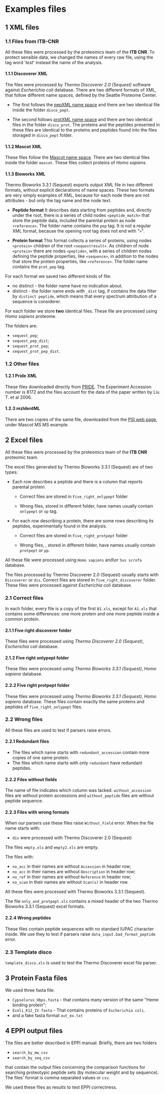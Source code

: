 # Examples files

## 1 XML files

### 1.1 Files from ITB-CNR

All these files were processed by the proteomics team of the **ITB CNR**.
To protect sensible data, we changed the names of every raw file, using the tag word '*test*' instead the name of the analysis.

#### 1.1.1 Discoverer XML

The files were processed by *Thermo Discoverer 2.0 (Sequest)* software  against *Escherichia coli* database.
There are two different formats of XML, that follow different name spaces, defined by the Seattle Proteome Center.

 - The first follows the [pepXML name space](https://regis-web.systemsbiology.net/pepXML/) and there are two identical file inside the folder `disco_pept`.

 - The second follows [protXML name space](https://regis-web.systemsbiology.net/protXML/) and there are two identical files in the folder `disco_prot`. The proteins and the peptides presented in these files are identical to the proteins and peptides found into the files storaged in `disco_pept` folder.

#### 1.1.2 Mascot XML

These files follow the [Mascot name space](http://proteomicsresource.washington.edu/mascot/xmlns/schema/mascot_search_results_2/index.html). There are two identical files inside the folder `mascot`. These files collect proteins of *Homo sapiens*.

#### 1.1.3 Bioworks XML

Thermo Bioworks 3.3.1 (Sequest) exports output XML file in two different formats, without explicit declarations of name spaces. These two formats are very simply examples of XML, because for each node there are not attributes - but only the tag name and the node text.

 - **Peptide format**
  It describes data starting from peptides and, directly under the root, there is a series of child nodes `<peptide_match>` that store the peptide data, included the parental protein as node `<reference>`. The folder name contains the `pep` tag. It is not a regular XML format, because the opening root tag does not end with "`>`".

 - **Protein format**
  This format collects a series of proteins, using nodes `<protein>` children of the root `<sequestresult>`. As children of node `<protein>` there are nodes `<peptide>`, with a series of children nodes defining the peptide properties, like `<sequence>`, in addition to the nodes that store the protein properties, like `<reference>`.
  The folder name contains the `prot_pep` tag.

For each format we saved two different kinds of file:

 - no distinct - the folder name have no indication about.
 - distinct - the folder name ends with `_dist` tag, if contains the data filter by `distinct peptide`, which means that every spectrum attribution of a sequence is considerer.

For each folder we store **two** identical files. These file are processed using *Homo sapiens* proteome.

The folders are:

 - `sequest_pep`;
 - `sequest_pep_dist`;
 - `sequest_prot_pep`;
 - `sequest_prot_pep_dist`.

### 1.2 Other files

#### 1.2.1 Pride XML

These files downloaded directly from [PRIDE](http://www.ebi.ac.uk/pride/archive/). The Experiment Accession number is 8172 and the files account for the data of the paper written by Liu T. et al 2006.

#### 1.2.3 mzIdentML

There are two copies of the same file, downloaded from the [PSI web page](http://www.psidev.info/mzidentml#mzIdentML1_1_0), under Mascot MS MS example.

## 2 Excel files

All these files were processed by the proteomics team of the **ITB CNR** proteomic team.

The excel files generated by Thermo Bioworks 3.3.1 (Sequest) are of two types:

 - Each row describes a peptide and there is a column that reports parental protein.

    - Correct files are stored in `Five_right_onlypept` folder

    - Wrong files, stored in different folder, have names usually contain `onlypept` or `op` tag.

 - For each row describing a protein, there are some rows describing its peptides, experimentally found in the analysis.

    - Correct files are stored in `Five_right_protpept` folder

    - Wrong files, , stored in different folder, have names usually contain `protpept` or `pp`.

All these file were processed using `Homo sapiens` and\or `Sus scrofa` database.

The files processed by Thermo Discoverer 2.0 (Sequest) usually starts with `Discoverer` or `dis`. Correct files are stored in `five_right_discoverer` folder. These files were processed against *Escherichia coli* database.

### 2.1 Correct files

In each folder, every file is a copy of the first `B1.xls`, except for `A1.xls` that contains some differences: one more protein and one more peptide inside a common protein.

#### 2.1.1 Five right discoverer folder

These files were processed using *Thermo Discoverer 2.0 (Sequest)*, *Escherichia coli* database.

#### 2.1.2 Five right onlypept folder

These files were processed using *Thermo Bioworks 3.3.1 (Sequest)*, *Homo sapiens* database.

#### 2.2.2 Five right protpept folder

These files were processed using *Thermo Bioworks 3.3.1 (Sequest)*, *Homo sapiens* database. These files contain exactly the same proteins and peptides of `five_right_onlypept` files.

### 2.2 Wrong files

All these files are used to test if parsers raise errors.

#### 2.2.1 Redundant files

 - The files which name starts with `redundant_accession` contain more copies of one same protein.
- The files which name starts with only `redundant` have redundant peptides.

#### 2.2.2 Files without fields

The name of file indicates which column was lacked. `without_accession` files are without protein accessions and `without_peptide` files are without peptide sequence.

#### 2.2.3 Files with wrong formats

When our parsers use these files raise `Without_Field` error.
When the file name starts with:

 - `dis` were processed with Thermo Discoverer 2.0 (Sequest)

The files `empty.xls` and `empty2.xls` are empty.

The files with:

 - `no_acc` in their names are without `Accession` in header row;
 - `no_acc` in their names are without `Description` in header row;
 - `no_ref` in their names are without `Reference` in header row;
 - `no_scan` in their names are without `Scan(s)` in header row.

All these files were processed with Thermo Bioworks 3.3.1 (Sequest).

The file `only_and_protpept.xls` contains a mixed header of the two Thermo Bioworks 3.3.1 (Sequest) excel formats.

#### 2.2.4 Wrong peptides

These files contain peptide sequences with no standard IUPAC character inside. We use they to test if parsers raise `data_input.bad_format_peptide` error.

### 2.3 Template disco

`template_disco.xls` is used to test the Thermo Discoverer excel file parser.

## 3 Protein Fasta files

We used three fasta file:

 - `Cypselurus_Hbps.fasta` - that contains many version of the same "Heme binding protein";
 - `Ecoli_K12_IV.fasta` - That contains proteins of `Escherichia coli`.
 - and a fake fasta format `out_ex.txt`

## 4 EPPI output files

The files are better described in EPPI manual. Briefly, there are two folders

 - `search_by_mw_csv`
 - `search_by_seq_csv`

that contain the output files concerning the comparison functions for searching proteotypic peptide sets (by molecular weight and by sequence). The files' format is comma separated values or `csv`.

We used these files as results to test EPPI correctness.


